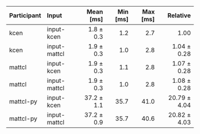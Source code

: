 | Participant | Input | Mean [ms] | Min [ms] | Max [ms] | Relative |
|:---|:---|---:|---:|---:|---:|
| kcen | input-kcen | 1.8 ± 0.3 | 1.2 | 2.7 | 1.00 |
| kcen | input-mattcl | 1.9 ± 0.3 | 1.0 | 2.8 | 1.04 ± 0.28 |
| mattcl | input-kcen | 1.9 ± 0.3 | 1.1 | 2.8 | 1.07 ± 0.28 |
| mattcl | input-mattcl | 1.9 ± 0.3 | 1.0 | 2.8 | 1.08 ± 0.28 |
| mattcl-py | input-kcen | 37.2 ± 1.1 | 35.7 | 41.0 | 20.79 ± 4.04 |
| mattcl-py | input-mattcl | 37.2 ± 0.9 | 35.7 | 40.6 | 20.82 ± 4.03 |

